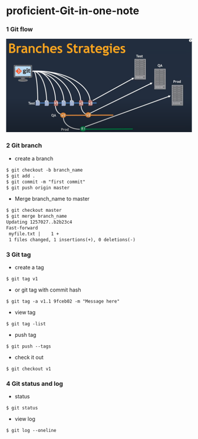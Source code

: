 # proficient-Git-in-one-note


### 1 Git flow
![branch](https://github.com/DevOps-Success/proficient-Git-in-one-note/blob/main/images/git-branch.PNG)

### 2 Git branch

- create a branch

```
$ git checkout -b branch_name
$ git add .
$ git commit -m "first commit"
$ git push origin master

```
- Merge branch_name to master
```
$ git checkout master
$ git merge branch_name
Updating 1257027..b2b23c4
Fast-forward
 myfile.txt |    1 +
 1 files changed, 1 insertions(+), 0 deletions(-)
```
 
### 3 Git tag

- create a tag
```
$ git tag v1
```
- or git tag with commit hash
```
$ git tag -a v1.1 9fceb02 -m "Message here"
```

- view tag
```
$ git tag -list
```

- push tag
```
$ git push --tags
```

- check it out
```
$ git checkout v1
```

### 4 Git status and log
- status
```
$ git status
```
- view log
```
$ git log --oneline
```
